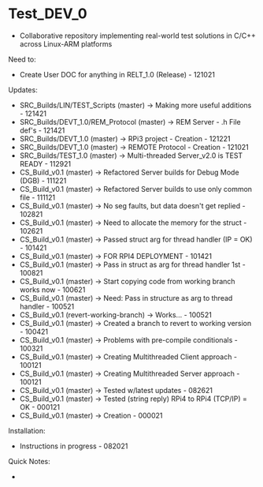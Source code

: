 # Test_DEV_0

- Collaborative repository implementing real-world test solutions in C/C++ 
across Linux-ARM platforms

Need to:

- Create User DOC for anything in RELT_1.0 (Release)                         - 121021 

Updates:

- SRC_Builds/LIN/TEST_Scripts (master) -> Making more useful additions       - 121421
- SRC_Builds/DEVT_1.0/REM_Protocol (master) -> REM Server - .h File def's    - 121421
- SRC_Builds/DEVT_1.0 (master) -> RPi3 project - Creation                    - 121221
- SRC_Builds/DEVT_1.0 (master) -> REMOTE Protocol - Creation                 - 121021
- SRC_Builds/TEST_1.0 (master) -> Multi-threaded Server_v2.0 is TEST READY   - 112921
- CS_Build_v0.1 (master) -> Refactored Server builds for Debug Mode (DGB)    - 111221
- CS_Build_v0.1 (master) -> Refactored Server builds to use only common file - 111121
- CS_Build_v0.1 (master) -> No seg faults, but data doesn't get replied   - 102821
- CS_Build_v0.1 (master) -> Need to allocate the memory for the struct       - 102621
- CS_Build_v0.1 (master) -> Passed struct arg for thread handler (IP = OK)   - 101421
- CS_Build_v0.1 (master) -> FOR RPI4 DEPLOYMENT                              - 101421
- CS_Build_v0.1 (master) -> Pass in struct as arg for thread handler 1st     - 100821
- CS_Build_v0.1 (master) -> Start copying code from working branch works now - 100621
- CS_Build_v0.1 (master) -> Need: Pass in structure as arg to thread handler - 100521
- CS_Build_v0.1 (revert-working-branch) -> Works...                          - 100521
- CS_Build_v0.1 (master) -> Created a branch to revert to working version    - 100421
- CS_Build_v0.1 (master) -> Problems with pre-compile conditionals           - 100321
- CS_Build_v0.1 (master) -> Creating Multithreaded Client approach           - 100121
- CS_Build_v0.1 (master) -> Creating Multithreaded Server approach           - 100121
- CS_Build_v0.1 (master) -> Tested w/latest updates                          - 082621
- CS_Build_v0.1 (master) -> Tested (string reply) RPi4 to RPi4 (TCP/IP) = OK - 000121
- CS_Build_v0.1 (master) -> Creation                                         - 000021

Installation:

- Instructions in progress - 082021

Quick Notes:

- 
